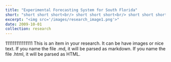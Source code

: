 ```yaml
---
title: "Experimental Forecasting System for South Florida"
short: "short short short<br/> short short short<br/> short short short<br/>"
excerpt: "<img src='/images/research_image1.png'>"
date: 2009-10-01
collection: research
---
```


111111111111111
This is an item in your research. It can be have images or nice text. If you name the file .md, it will be parsed as markdown. If you name the file .html, it will be parsed as HTML. 
